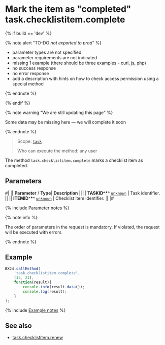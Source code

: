 # Mark the item as "completed" task.checklistitem.complete

{% if build == 'dev' %}

{% note alert "TO-DO _not exported to prod_" %}

- parameter types are not specified
- parameter requirements are not indicated
- missing 1 example (there should be three examples - curl, js, php)
- no success response
- no error response
- add a description with hints on how to check access permission using a special method

{% endnote %}

{% endif %}

{% note warning "We are still updating this page" %}

Some data may be missing here — we will complete it soon

{% endnote %}

> Scope: [`task`](../../scopes/permissions.md)
>
> Who can execute the method: any user

The method `task.checklistitem.complete` marks a checklist item as completed.

## Parameters

#|
|| **Parameter** / **Type**| **Description** ||
|| **TASKID^*^**
[`unknown`](../../data-types.md) | Task identifier. ||
|| **ITEMID^*^**
[`unknown`](../../data-types.md) | Checklist item identifier. ||
|#

{% include [Parameter notes](../../../_includes/required.md) %}

{% note info %}

The order of parameters in the request is mandatory. If violated, the request will be executed with errors.

{% endnote %}

## Example

```js
BX24.callMethod(
    'task.checklistitem.complete',
    [13, 21],
    function(result){
        console.info(result.data());
        console.log(result);
    }
);
```

{% include [Example notes](../../../_includes/examples.md) %}

## See also

- [task.checklistitem.renew](./task-checklist-item-renew.md)